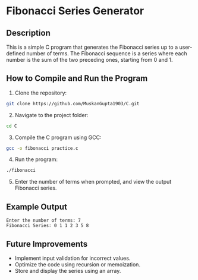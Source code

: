 # Fibonacci Series Generator
## Description
This is a simple C program that generates the Fibonacci series up to a user-defined number of terms. The Fibonacci sequence is a series where each number is the sum of the two preceding ones, starting from 0 and 1.
## How to Compile and Run the Program
1. Clone the repository:
```bash
git clone https://github.com/MuskanGupta1903/C.git
```
2. Navigate to the project folder:
```bash
cd C
```
3. Compile the C program using GCC:
```bash
gcc -o fibonacci practice.c
```
4. Run the program:
```bash
./fibonacci
```
5. Enter the number of terms when prompted, and view the output Fibonacci series.
## Example Output
```
Enter the number of terms: 7
Fibonacci Series: 0 1 1 2 3 5 8
```
## Future Improvements
- Implement input validation for incorrect values.
- Optimize the code using recursion or memoization.
- Store and display the series using an array.
